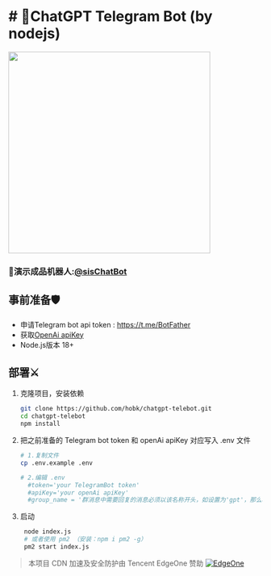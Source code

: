# # 🔮ChatGPT Telegram Bot (by nodejs)

<img src="https://www.helloimg.com/images/2023/02/02/oZLhl9.jpg" width = "400"/>

### 💍演示成品机器人:[@sisChatBot](https://t.me/sisChatBot)
## 事前准备🛡️
- 申请Telegram bot api token : https://t.me/BotFather
- 获取[OpenAi apiKey](https://platform.openai.com/account/api-keys)
- Node.js版本 18+

## 部署⚔️

1. 克隆项目，安装依赖

   ```bash
   git clone https://github.com/hobk/chatgpt-telebot.git
   cd chatgpt-telebot
   npm install
   ```
   
2. 把之前准备的 Telegram bot token 和 openAi apiKey 对应写入 .env 文件

   ```bash
   # 1.复制文件
   cp .env.example .env
   
   # 2.编辑 .env
     #token='your TelegramBot token'
     #apiKey='your openAi apiKey'
     #group_name = '群消息中需要回复的消息必须以该名称开头，如设置为'gpt'，那么群消息中必须以/gpt开头才会触发回复'
   ```

3. 启动

   ```bash
    node index.js
    # 或者使用 pm2 （安装：npm i pm2 -g）
    pm2 start index.js
   ```

> 本项目 CDN 加速及安全防护由 Tencent EdgeOne 赞助
   [![EdgeOne](https://edgeone.ai/media/34fe3a45-492d-4ea4-ae5d-ea1087ca7b4b.png)](https://edgeone.ai/zh?from=github)
